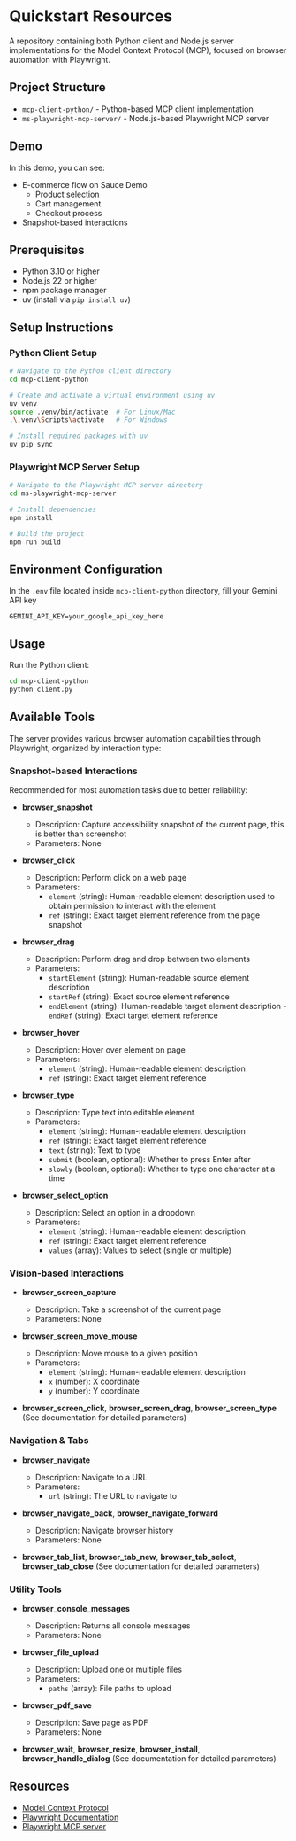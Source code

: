 # Quickstart Resources

A repository containing both Python client and Node.js server implementations for the Model Context Protocol (MCP), focused on browser automation with Playwright.

## Project Structure

- `mcp-client-python/` - Python-based MCP client implementation
- `ms-playwright-mcp-server/` - Node.js-based Playwright MCP server

## Demo


In this demo, you can see:
* E-commerce flow on Sauce Demo
   - Product selection
   - Cart management
   - Checkout process
* Snapshot-based interactions

## Prerequisites

- Python 3.10 or higher
- Node.js 22 or higher
- npm package manager
- uv (install via `pip install uv`)

## Setup Instructions

### Python Client Setup

```bash
# Navigate to the Python client directory
cd mcp-client-python

# Create and activate a virtual environment using uv
uv venv
source .venv/bin/activate  # For Linux/Mac
.\.venv\Scripts\activate   # For Windows

# Install required packages with uv
uv pip sync
```

### Playwright MCP Server Setup

```bash
# Navigate to the Playwright MCP server directory
cd ms-playwright-mcp-server

# Install dependencies
npm install

# Build the project
npm run build
```

## Environment Configuration

In the `.env` file located inside `mcp-client-python` directory, fill your Gemini API key

```env
GEMINI_API_KEY=your_google_api_key_here
```

## Usage

Run the Python client:
```bash
cd mcp-client-python
python client.py
```

## Available Tools

The server provides various browser automation capabilities through Playwright, organized by interaction type:

### Snapshot-based Interactions
Recommended for most automation tasks due to better reliability:

- **browser_snapshot**
  - Description: Capture accessibility snapshot of the current page, this is better than screenshot
  - Parameters: None

- **browser_click**
  - Description: Perform click on a web page
  - Parameters:
    - `element` (string): Human-readable element description used to obtain permission to interact with the element
    - `ref` (string): Exact target element reference from the page snapshot

- **browser_drag**
  - Description: Perform drag and drop between two elements
  - Parameters:
    - `startElement` (string): Human-readable source element description 
    - `startRef` (string): Exact source element reference
    - `endElement` (string): Human-readable target element description    - `endRef` (string): Exact target element reference

- **browser_hover**
  - Description: Hover over element on page
  - Parameters:
    - `element` (string): Human-readable element description
    - `ref` (string): Exact target element reference

- **browser_type**
  - Description: Type text into editable element
  - Parameters:
    - `element` (string): Human-readable element description
    - `ref` (string): Exact target element reference
    - `text` (string): Text to type
    - `submit` (boolean, optional): Whether to press Enter after
    - `slowly` (boolean, optional): Whether to type one character at a time

- **browser_select_option**
  - Description: Select an option in a dropdown
  - Parameters:
    - `element` (string): Human-readable element description
    - `ref` (string): Exact target element reference
    - `values` (array): Values to select (single or multiple)

### Vision-based Interactions

- **browser_screen_capture**
  - Description: Take a screenshot of the current page
  - Parameters: None

- **browser_screen_move_mouse**
  - Description: Move mouse to a given position
  - Parameters:
    - `element` (string): Human-readable element description
    - `x` (number): X coordinate
    - `y` (number): Y coordinate

- **browser_screen_click**, **browser_screen_drag**, **browser_screen_type**
  (See documentation for detailed parameters)

### Navigation & Tabs

- **browser_navigate**
  - Description: Navigate to a URL
  - Parameters:
    - `url` (string): The URL to navigate to

- **browser_navigate_back**, **browser_navigate_forward**
  - Description: Navigate browser history
  - Parameters: None

- **browser_tab_list**, **browser_tab_new**, **browser_tab_select**, **browser_tab_close**
  (See documentation for detailed parameters)

### Utility Tools

- **browser_console_messages**
  - Description: Returns all console messages
  - Parameters: None

- **browser_file_upload**
  - Description: Upload one or multiple files
  - Parameters:
    - `paths` (array): File paths to upload

- **browser_pdf_save**
  - Description: Save page as PDF
  - Parameters: None

- **browser_wait**, **browser_resize**, **browser_install**, **browser_handle_dialog**
  (See documentation for detailed parameters)

## Resources

- [Model Context Protocol](https://modelcontextprotocol.io)
- [Playwright Documentation](https://playwright.dev)
- [Playwright MCP server](https://github.com/microsoft/playwright-mcp)